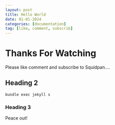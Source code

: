 ```yaml
---
layout: post
title: Hello World
date: 01-01-2024
categories: [documentation]
tag: [like, comment, subscrib]
---
```


# Thanks For Watching

Please like comment and subscribe to Squidpan....

## Heading 2

```console
bundle exec jekyll s
```
### Heading 3

Peace out!
